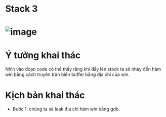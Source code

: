 # Stack 3

# ![image](https://user-images.githubusercontent.com/91616280/188245443-57424efc-04bd-43ec-8966-9c3c76ce100f.png)

# Ý tưởng khai thác
Nhìn vào đoạn code có thể thấy rằng khi đẩy lên stack ta sẽ nhảy đến hàm win bằng cách truyền tràn biến buffer bằng địa chỉ của win.

# Kịch bản khai thác

- Bước 1: chúng ta sẽ leak địa chỉ hàm win bằng gdb.
